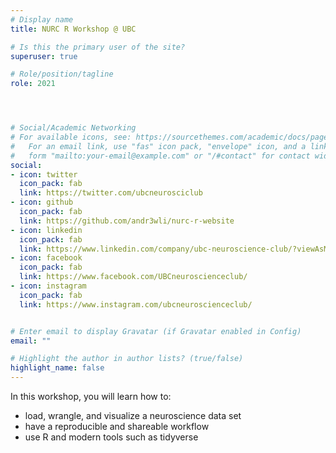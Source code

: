 ```yaml
---
# Display name
title: NURC R Workshop @ UBC

# Is this the primary user of the site?
superuser: true

# Role/position/tagline
role: 2021




# Social/Academic Networking
# For available icons, see: https://sourcethemes.com/academic/docs/page-builder/#icons
#   For an email link, use "fas" icon pack, "envelope" icon, and a link in the
#   form "mailto:your-email@example.com" or "/#contact" for contact widget.
social:
- icon: twitter
  icon_pack: fab
  link: https://twitter.com/ubcneurosciclub
- icon: github
  icon_pack: fab
  link: https://github.com/andr3wli/nurc-r-website
- icon: linkedin
  icon_pack: fab
  link: https://www.linkedin.com/company/ubc-neuroscience-club/?viewAsMember=true
- icon: facebook
  icon_pack: fab
  link: https://www.facebook.com/UBCneuroscienceclub/
- icon: instagram
  icon_pack: fab
  link: https://www.instagram.com/ubcneuroscienceclub/


# Enter email to display Gravatar (if Gravatar enabled in Config)
email: ""

# Highlight the author in author lists? (true/false)
highlight_name: false
---
```


In this workshop, you will learn how to: 

* load, wrangle, and visualize a neuroscience data set
* have a reproducible and shareable workflow
* use R and modern tools such as tidyverse
